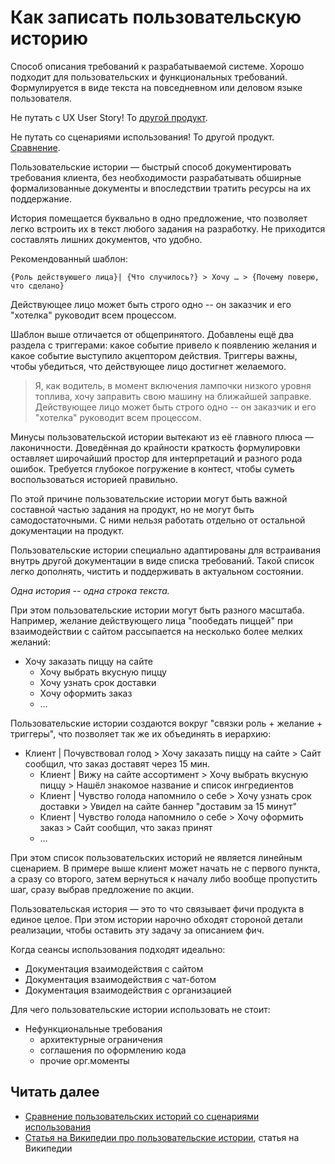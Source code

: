 # Как записать пользовательскую историю

Способ описания требований к разрабатываемой системе. Хорошо подходит для пользовательских и функциональных требований. Формулируется в виде текста на повседневном или деловом языке пользователя.

Не путать с UX User Story! То [другой продукт](/products/dvmn_org/ux-user-story/).

Не путать со сценариями использования! То другой продукт. [Сравнение](./comparison_with_use_case.md).

Пользовательские истории — быстрый способ документировать требования клиента, без необходимости разрабатывать обширные формализованные документы и впоследствии тратить ресурсы на их поддержание.

История помещается буквально в одно предложение, что позволяет легко встроить их в текст любого задания на разработку. Не приходится составлять лишних документов, что удобно.

Рекомендованный шаблон:

```
{Роль действуюшего лица}| {Что случилось?} > Хочу … > {Почему поверю, что сделано}
```

Действующее лицо может быть строго одно -- он заказчик и его "хотелка" руководит всем процессом.

Шаблон выше отличается от общепринятого. Добавлены ещё два раздела с триггерами: какое событие привело к появлению желания и какое событие выступило акцептором действия. Триггеры важны, чтобы убедиться, что действующее лицо достигнет желаемого.

> Я, как водитель, в момент включения лампочки низкого уровня топлива, хочу заправить свою машину на ближайшей заправке.
Действующее лицо может быть строго одно -- он заказчик и его "хотелка" руководит всем процессом.

Минусы пользовательской истории вытекают из её главного плюса — лаконичности. Доведённая до крайности краткость формулировки оставляет широчайший простор для интерпретаций и разного рода ошибок. Требуется глубокое погружение в контест, чтобы суметь воспользоваться историей правильно.

По этой причине пользовательские истории могут быть важной составной частью задания на продукт, но не могут быть самодостаточными. С ними нельзя работать отдельно от остальной документации на продукт.

Пользовательские истории специально адаптированы для встраивания внутрь другой документации в виде списка требований. Такой список легко дополнять, чистить и поддерживать в актуальном состоянии.

*Одна история -- одна строка текста.*

При этом пользовательские истории могут быть разного масштаба. Например, желание действующего лица "пообедать пиццей" при взаимодействии с сайтом рассыпается на несколько более мелких желаний:

- Хочу заказать пиццу на сайте
    - Хочу выбрать вкусную пиццу
    - Хочу узнать срок доставки
    - Хочу оформить заказ
    - …

Пользовательские истории создаются вокруг "связки роль + желание + триггеры", что позволяет так же их объединять в иерархию:

- Клиент | Почувствовал голод > Хочу заказать пиццу на сайте > Сайт сообщил, что заказ доставят через 15 мин.
    - Клиент | Вижу на сайте ассортимент > Хочу выбрать вкусную пиццу > Нашёл знакомое название и список ингредиентов
    - Клиент | Чувство голода напомнило о себе > Хочу узнать срок доставки > Увидел на сайте баннер "доставим за 15 минут"
    - Клиент | Чувство голода напомнило о себе > Хочу оформить заказ > Сайт сообщил, что заказ принят
    - …

При этом список пользовательских историй не является линейным сценарием. В примере выше клиент может начать не с первого пункта, а сразу со второго, затем вернуться к началу либо вообще пропустить шаг, сразу выбрав предложение по акции.

Пользовательская история — это то что связывает фичи продукта в единое целое. При этом истории нарочно обходят стороной детали реализации, чтобы оставить эту задачу за описанием фич.

Когда сеансы использования подходят идеально:

- Документация взаимодействия с сайтом
- Документация взаимодействия с чат-ботом
- Документация взаимодействия с организацией

Для чего пользовательские истории использовать не стоит:

- Нефункциональные требования
    - архитектурные ограничения
    - соглашения по оформлению кода
    - прочие орг.моменты

## Читать далее

- [Сравнение пользовательских историй со сценариями использования](./comparison_with_use_case.md)
- [Статья на Википедии про пользовательские истории](https://ru.wikipedia.org/wiki/%D0%9F%D0%BE%D0%BB%D1%8C%D0%B7%D0%BE%D0%B2%D0%B0%D1%82%D0%B5%D0%BB%D1%8C%D1%81%D0%BA%D0%B8%D0%B5_%D0%B8%D1%81%D1%82%D0%BE%D1%80%D0%B8%D0%B8), статья на Википедии
